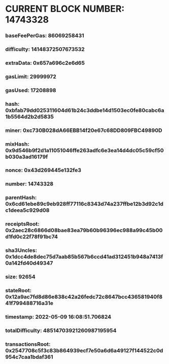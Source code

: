 # CURRENT BLOCK NUMBER: 14743328

### baseFeePerGas: 86069258431
### difficulty: 14148372507673532
### extraData: 0x657a696c2e6d65
### gasLimit: 29999972
### gasUsed: 17208898
### hash: 0xbfab79dd025311604d61b24c3ddbe14d1503ec0fe80cabc6a1b5564d2b2d5835
### miner: 0xc730B028dA66EBB14f20e67c68DD809FBC49890D
### mixHash: 0x9d546b9f2d1a11051046ffe263adfc6e3ea14d4dc05c59cf50b030a3ad16179f
### nonce: 0x43d269445e132fe3
### number: 14743328
### parentHash: 0x6cd61ebe89c9eb928ff77116c8343d74a237ffbe12b3d92c1dc1deea5c929d08
### receiptsRoot: 0x2aec28c6866d08bae83ea79b60b96396ec988a99c45b00d1fd0c22f78f91bc74
### sha3Uncles: 0x1dcc4de8dec75d7aab85b567b6ccd41ad312451b948a7413f0a142fd40d49347
### size: 92654
### stateRoot: 0x12a9ac7fd8d86e838c42a26fedc72c8647bcc436581940f841f799488716a31e
### timestamp: 2022-05-09 16:08:51.706824
### totalDifficulty: 48514703921260987195954
### transactionsRoot: 0x2547708c5f3c83b864939ecf7e50a6d6a49127f144522c0d954c7caa1bdaf361
